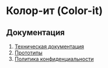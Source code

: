# Колор-ит (Color-it)


## Документация

1. [Техническая документация](https://tima2015.github.io/Color-it/javadoc/index.html)
2. [Прототипы](https://tima2015.github.io/Color-it/prototype/prototypes.html)
3. [Политика конфиденциальности](https://tima2015.github.io/Color-it/privacy_policy.html)
